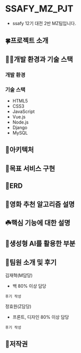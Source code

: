 # SSAFY_MZ_PJT
- ssafy 12기 대전 2반 MZ팀입니다.

## 🍀프로젝트 소개


## 🍋‍🟩개발 환경과 기술 스택

### 개발 환경


### 기술 스택
- HTML5
- CSS3
- JavaScript
- Vue.js
- Node.js
- Django
- MySQL

## 🥝아키텍처


## 💚목표 서비스 구현


## 🌳ERD


## 🌵영화 추천 알고리즘 설명


## ☘️핵심 기능에 대한 설명


## 🥑생성형 AI를 활용한 부분


## 📗팀원 소개 및 후기
김재혁(M담당)
- 백 80% 이상 담당
```
후기 작성
```

정효원(Z담당)
- 프론트, 디자인 80% 이상 담당
```
후기 작성
```

## 🥦저작권



